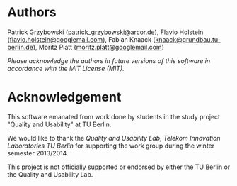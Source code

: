 Authors
=======

Patrick Grzybowski (patrick_grzybowski@arcor.de), Flavio Holstein (flavio.holstein@googlemail.com), Fabian Knaack (knaack@grundbau.tu-berlin.de), Moritz Platt (moritz.platt@googlemail.com)

*Please acknowledge the authors in future versions of this software in accordance with the MIT License (MIT).*

Acknowledgement
===============

This software emanated from work done by students in the study project "Quality and Usability" at TU Berlin.

We would like to thank the *Quality and Usability Lab, Telekom Innovation Laboratories TU Berlin* for supporting the work group during the winter semester 2013/2014.

This project is not officially supported or endorsed by either the TU Berlin or the Quality and Usability Lab.
